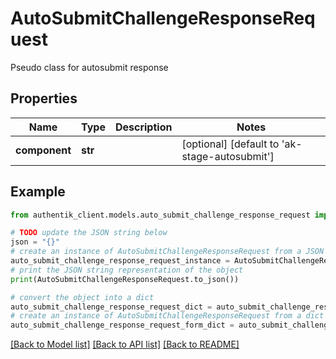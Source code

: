 # AutoSubmitChallengeResponseRequest

Pseudo class for autosubmit response

## Properties

Name | Type | Description | Notes
------------ | ------------- | ------------- | -------------
**component** | **str** |  | [optional] [default to 'ak-stage-autosubmit']

## Example

```python
from authentik_client.models.auto_submit_challenge_response_request import AutoSubmitChallengeResponseRequest

# TODO update the JSON string below
json = "{}"
# create an instance of AutoSubmitChallengeResponseRequest from a JSON string
auto_submit_challenge_response_request_instance = AutoSubmitChallengeResponseRequest.from_json(json)
# print the JSON string representation of the object
print(AutoSubmitChallengeResponseRequest.to_json())

# convert the object into a dict
auto_submit_challenge_response_request_dict = auto_submit_challenge_response_request_instance.to_dict()
# create an instance of AutoSubmitChallengeResponseRequest from a dict
auto_submit_challenge_response_request_form_dict = auto_submit_challenge_response_request.from_dict(auto_submit_challenge_response_request_dict)
```
[[Back to Model list]](../README.md#documentation-for-models) [[Back to API list]](../README.md#documentation-for-api-endpoints) [[Back to README]](../README.md)


